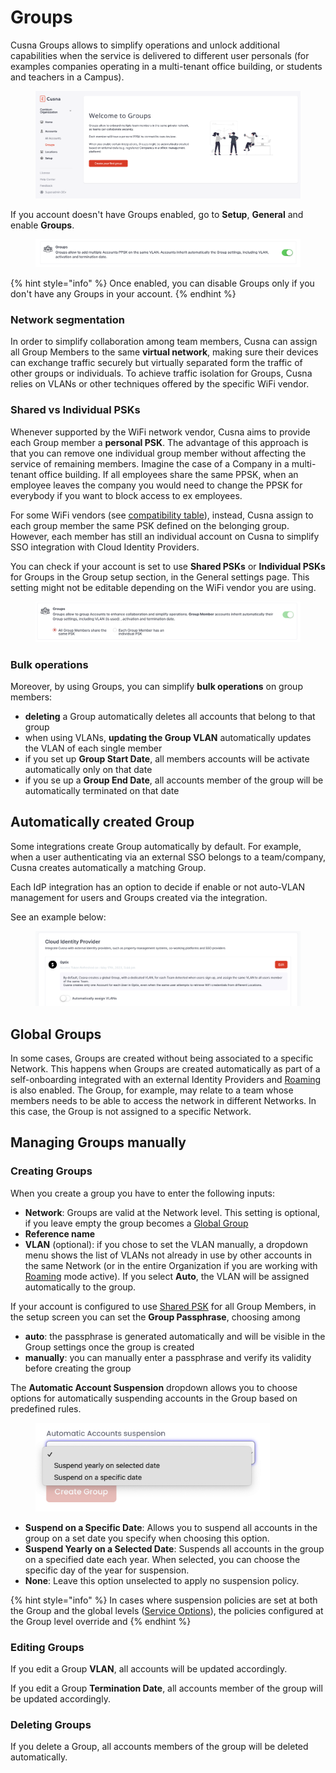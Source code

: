 # Groups

Cusna Groups allows to simplify operations and unlock additional capabilities when the service is delivered to different user personals (for examples companies operating in a multi-tenant office building, or students and teachers in a Campus).

<figure><img src="../.gitbook/assets/image (137).png" alt=""><figcaption></figcaption></figure>

If you account doesn't have Groups enabled, go to **Setup**, **General** and enable **Groups**.

<figure><img src="../.gitbook/assets/image (192).png" alt=""><figcaption></figcaption></figure>

{% hint style="info" %}
Once enabled, you can disable Groups only if you don't have any Groups in your account.
{% endhint %}



### Network segmentation

In order to simplify collaboration among team members, Cusna can assign all Group Members to the same **virtual network**, making sure their devices can exchange traffic securely but virtually separated form the traffic of other groups or individuals. To achieve traffic isolation for Groups, Cusna relies on VLANs or other techniques offered by the specific WiFi vendor.



### Shared vs Individual PSKs

Whenever supported by the WiFi network vendor, Cusna aims to provide each Group member a **personal PSK**. The advantage of this approach is that you can remove one individual group member without affecting the service of remaining members. Imagine the case of a Company in a multi-tenant office building. If all employees share the same PPSK, when an employee leaves the company you would need to change the PPSK for everybody if you want to block access to ex employees.

For some WiFi vendors (see [compatibility table](../wifi-integration/summary-of-supported-wifi-vendors/)), instead, Cusna assign to each group member the same PSK defined on the belonging group. However, each member has still an individual account on Cusna to simplify SSO integration with Cloud Identity Providers.&#x20;



You can check if your account is set to use **Shared PSKs** or **Individual PSKs** for Groups in the Group setup section, in the General settings page. This setting might not be editable depending on the WiFi vendor you are using.

<figure><img src="../.gitbook/assets/image (178).png" alt=""><figcaption></figcaption></figure>



### Bulk operations

Moreover, by using Groups, you can simplify **bulk operations** on group members:

* **deleting** a Group automatically deletes all accounts that belong to that group
* when using VLANs, **updating the Group VLAN** automatically updates the VLAN of each single member
* if you set up **Group Start Date**, all members accounts will be activate automatically only on that date
* if you se up a **Group End Date**, all accounts member of the group will be automatically terminated on that date





## Automatically created Group

Some integrations create Group automatically by default. For example, when a user authenticating via an external SSO belongs to a team/company, Cusna creates automatically a matching Group.

Each IdP integration has an option to decide if enable or not auto-VLAN management for users and Groups created via the integration.

See an example below:

<figure><img src="../.gitbook/assets/image (172).png" alt=""><figcaption></figcaption></figure>



## Global Groups

In some cases, Groups are created without being associated to a specific Network. This happens when Groups are created automatically as part of a self-onboarding integrated with an external Identity Providers and [Roaming](broken-reference) is also enabled. The Group, for example, may relate to a team whose members needs to be able to access the network in different Networks. In this case, the Group is not assigned to a specific Network.



## Managing Groups manually

### Creating Groups

When you create a group you have to enter the following inputs:

* **Network**: Groups are valid at the Network level. This setting is optional, if you leave empty the group becomes a [Global Group](groups.md#global-groups)
* **Reference name**
* **VLAN** (optional): if you chose to set the VLAN manually, a dropdown menu shows the list of VLANs not already in use by other accounts in the same Network (or in the entire Organization if you are working with [Roaming](broken-reference) mode active). If you select **Auto**, the VLAN will be assigned automatically to the group.



If your account is configured to use [Shared PSK](groups.md#shared-vs-individual-psks) for all Group Members, in the setup screen you can set the **Group Passphrase**, choosing among

* **auto**: the passphrase is generated automatically and will be visible in the Group settings once the group is created
* **manually**: you can manually enter a passphrase and verify its validity before creating the group



The **Automatic Account Suspension** dropdown allows you to choose options for automatically suspending accounts in the Group based on predefined rules.

<div align="left"><figure><img src="../.gitbook/assets/image (2).png" alt="" width="375"><figcaption></figcaption></figure></div>

* **Suspend on a Specific Date**: Allows you to suspend all accounts in the group on a set date you specify when choosing this option.
* **Suspend Yearly on a Selected Date**: Suspends all accounts in the group on a specified date each year. When selected, you can choose the specific day of the year for suspension.
* **None**: Leave this option unselected to apply no suspension policy.



{% hint style="info" %}
In cases where suspension policies are set at both the Group and the global levels ([Service Options](general-options/service-options.md)), the policies configured at the Group level override and
{% endhint %}



### Editing Groups

If you edit a Group **VLAN**, all accounts will be updated accordingly.

If you edit a Group **Termination Date**, all accounts member of the group will be updated accordingly.



### Deleting Groups

If you delete a Group, all accounts members of the group will be deleted automatically.



